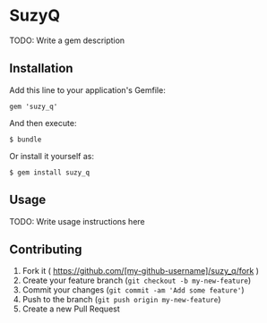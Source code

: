 # SuzyQ

TODO: Write a gem description

## Installation

Add this line to your application's Gemfile:

    gem 'suzy_q'

And then execute:

    $ bundle

Or install it yourself as:

    $ gem install suzy_q

## Usage

TODO: Write usage instructions here

## Contributing

1. Fork it ( https://github.com/[my-github-username]/suzy_q/fork )
2. Create your feature branch (`git checkout -b my-new-feature`)
3. Commit your changes (`git commit -am 'Add some feature'`)
4. Push to the branch (`git push origin my-new-feature`)
5. Create a new Pull Request
